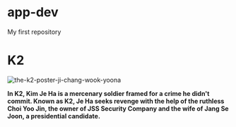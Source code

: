 # app-dev
My first repository
# K2

![the-k2-poster-ji-chang-wook-yoona](https://user-images.githubusercontent.com/120173881/206677394-5f7c0a0a-c0ab-4b9a-a736-21270790b691.jpg)

**In K2, Kim Je Ha is a mercenary soldier framed for a crime he didn't commit. Known as K2, Je Ha seeks revenge with the help of the ruthless Choi Yoo Jin, the owner of JSS Security Company and the wife of Jang Se Joon, a presidential candidate.**
